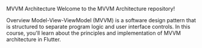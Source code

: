MVVM Architecture 
Welcome to the MVVM Architecture repository!

Overview
Model-View-ViewModel (MVVM) is a software design pattern that is structured to separate program logic and user interface controls. In this course, you'll learn about the principles and implementation of MVVM architecture in Flutter.

